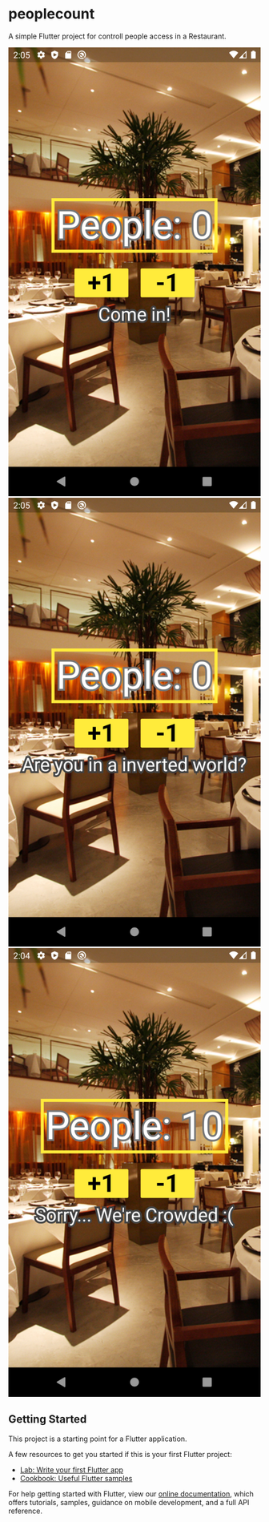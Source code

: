 # peoplecount

A simple Flutter project for controll people access in a Restaurant.
<p align="center">
<img src="./images/app_0.png" />
<img src="./images/app_1.png" />
<img src="./images/app_2.png" />
</p>

## Getting Started

This project is a starting point for a Flutter application.

A few resources to get you started if this is your first Flutter project:

- [Lab: Write your first Flutter app](https://flutter.dev/docs/get-started/codelab)
- [Cookbook: Useful Flutter samples](https://flutter.dev/docs/cookbook)

For help getting started with Flutter, view our
[online documentation](https://flutter.dev/docs), which offers tutorials,
samples, guidance on mobile development, and a full API reference.
